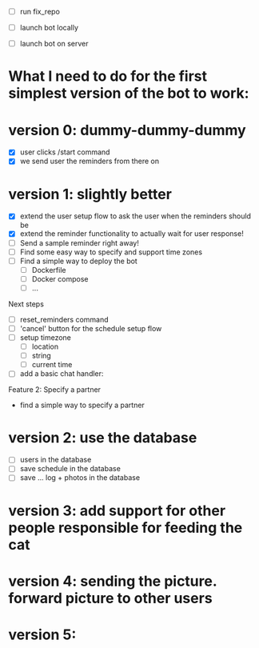 - [ ] run fix_repo
- [ ] launch bot locally
- [ ] launch bot on server


# What I need to do for the first simplest version of the bot to work:


# version 0: dummy-dummy-dummy
- [x] user clicks /start command
- [x] we send user the reminders from there on

# version 1: slightly better
- [x] extend the user setup flow to ask the user when the reminders should be
- [x] extend the reminder functionality to actually wait for user response!
- [ ] Send a sample reminder right away!
- [ ] Find some easy way to specify and support time zones
- [ ] Find a simple way to deploy the bot
  - [ ] Dockerfile
  - [ ] Docker compose
  - [ ] ...

Next steps
- [ ] reset_reminders command
- [ ] 'cancel' button for the schedule setup flow
- [ ] setup timezone
  - [ ] location
  - [ ] string
  - [ ] current time
- [ ] add a basic chat handler: 

Feature 2: Specify a partner
- find a simple way to specify a partner


# version 2: use the database
- [ ] users in the database
- [ ] save schedule in the database
- [ ] save ... log + photos in the database

# version 3: add support for other people responsible for feeding the cat


# version 4: sending the picture. forward picture to other users


# version 5: 